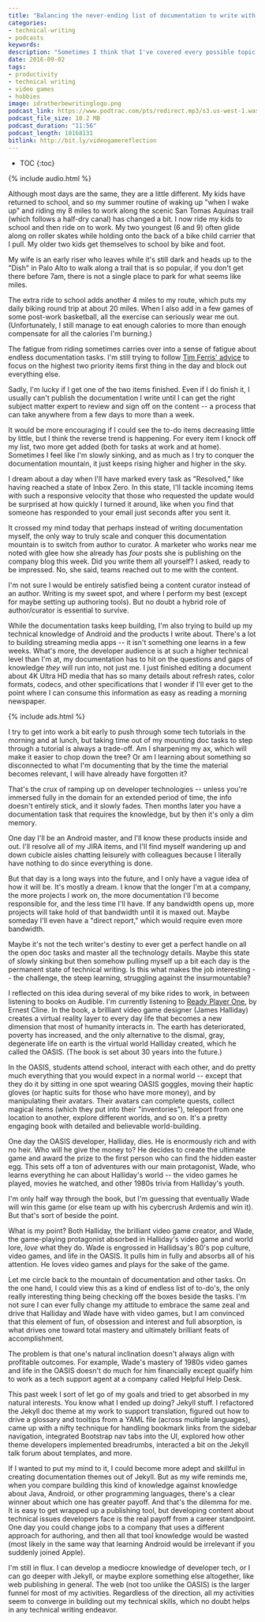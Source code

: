 ```yaml
---
title: "Balancing the never-ending list of documentation to write with your natural interests and passions"
categories:
- technical-writing
- podcasts
keywords:
description: "Sometimes I think that I've covered every possible topic on this blog that is possible to write about, and my muse becomes silent for a while. But then I remember the purpose of the blog -- to be a web-based log, or journal -- and I realize that the only reason I wouldn't have anything to write about is if I stopped having experiences, stopped reflecting on those experiences, and ultimately became a zombie. That zombie state is the death of any career. "
date: 2016-09-02
tags:
- productivity
- technical writing
- video games
- hobbies
image: idratherbewritinglogo.png
podcast_link: https://www.podtrac.com/pts/redirect.mp3/s3.us-west-1.wasabisys.com/idbwmedia.com/podcasts/videogamereflection.mp3
podcast_file_size: 10.2 MB
podcast_duration: "11:56"
podcast_length: 10168131
bitlink: http://bit.ly/videogamereflection
---
```


* TOC
{:toc}

{% include audio.html %}

Although most days are the same, they are a little different. My kids have returned to school, and so my summer routine of waking up "when I wake up" and riding my 8 miles to work along the scenic San Tomas Aquinas trail (which follows a half-dry canal) has changed a bit. I now ride my kids to school and then ride on to work. My two youngest (6 and 9) often glide along on roller skates while holding onto the back of a bike child carrier that I pull. My older two kids get themselves to school by bike and foot.

My wife is an early riser who leaves while it's still dark and heads up to the "Dish" in Palo Alto to walk along a trail that is so popular, if you don't get there before  7am, there is not a single place to park for what seems like miles.

The extra ride to school adds another 4 miles to my route, which puts my daily biking round trip at about 20 miles. When I also add in a few games of some post-work basketball, all the exercise can seriously wear me out. (Unfortunately, I still manage to eat enough calories to more than enough compensate for all the calories I'm burning.)

The fatigue from riding sometimes carries over into a sense of fatigue about endless documentation tasks. I'm still trying to follow [Tim Ferris' advice](/2016/07/20/apply-80-20-rule-to-project-management-tech-comm/) to focus on the highest two priority items first thing in the day and block out everything else.

Sadly, I'm lucky if I get one of the two items finished. Even if I do finish it, I usually can't publish the documentation I write until I can get the right subject matter expert to review and sign off on the content -- a process that can take anywhere from a few days to more than a week.

It would be more encouraging if I could see the to-do items decreasing little by little, but I think the reverse trend is happening. For every item I knock off my list, two more get added (both for tasks at work and at home). Sometimes I feel like I'm slowly sinking, and as much as I try to conquer the documentation mountain, it just keeps rising higher and higher in the sky.

I dream about a day when I'll have marked every task as "Resolved," like having reached a state of Inbox Zero. In this state, I'll tackle incoming items with such a responsive velocity that those who requested the update would be surprised at how quickly I turned it around, like when you find that someone has responded to your email just seconds after you sent it.

It crossed my mind today that perhaps instead of writing documentation myself, the only way to truly scale and conquer this documentation mountain is to switch from author to curator. A marketer who works near me noted with glee how she already has *four* posts she is publishing on the company blog this week. Did you write them all yourself? I asked, ready to be impressed. No, she said, teams reached out to me with the content.

I'm not sure I would be entirely satisfied being a content curator instead of an author. Writing is my sweet spot, and where I perform my best (except for maybe setting up authoring tools). But no doubt a hybrid role of author/curator is essential to survive.

While the documentation tasks keep building, I'm also trying to build up my technical knowledge of Android and the products I write about. There's a lot to building streaming media apps -- it isn't something one learns in a few weeks. What's more, the developer audience is at such a higher technical level than I'm at, my documentation has to hit on the questions and gaps of knowledge *they* will run into, not just me. I just finished editing a document about 4K Ultra HD media that has so many details about refresh rates, color formats, codecs, and other specifications that I wonder if I'll ever get to the point where I can consume this information as easy as reading a morning newspaper.

{% include ads.html %}

I try to get into work a bit early to push through some tech tutorials in the morning and at lunch, but taking time out of my mounting doc tasks to step through a tutorial is always a trade-off. Am I sharpening my ax, which will make it easier to chop down the tree? Or am I learning about something so disconnected to what I'm documenting that by the time the material becomes relevant, I will have already have forgotten it?

That's the crux of ramping up on developer technologies -- unless you're immersed fully in the domain for an extended period of time, the info doesn't entirely stick, and it slowly fades. Then months later you have a documentation task that requires the knowledge, but by then it's only a dim memory.

One day I'll be an Android master, and I'll know these products inside and out. I'll resolve all of my JIRA items, and I'll find myself wandering up and down cubicle aisles chatting leisurely with colleagues because I literally have nothing to do since everything is done.

But that day is a long ways into the future, and I only have a vague idea of how it will be. It's mostly a dream. I know that the longer I'm at a company, the more projects I work on, the more documentation I'll become responsible for, and the less time I'll have. If any bandwidth opens up, more projects will take hold of that bandwidth until it is maxed out. Maybe someday I'll  even have a "direct report," which would require even more bandwidth.

Maybe it's not the tech writer's destiny to ever get a perfect handle on all the open doc tasks and master all the technology details. Maybe this state of slowly sinking but then somehow pulling myself up a bit each day is the permanent state of technical writing. Is this what makes the job interesting -- the challenge, the steep learning, struggling against the insurmountable?

I reflected on this idea during several of my bike rides to work, in between listening to books on Audible. I'm currently listening to [Ready Player One](http://www.audible.com/pd/Sci-Fi-Fantasy/Ready-Player-One-Audiobook/B005FRGT44), by Ernest Cline. In the book, a brilliant video game designer (James Halliday) creates a virtual reality layer to every day life that becomes a new dimension that most of humanity interacts in. The earth has deteriorated, poverty has increased, and the only alternative to the dismal, gray, degenerate life on earth is the virtual world Halliday created, which he called the OASIS. (The book is set about 30 years into the future.)

In the OASIS, students attend school, interact with each other, and do pretty much everything that you would expect in a normal world -- except that they do it by sitting in one spot wearing OASIS goggles, moving their haptic gloves (or haptic suits for those who have more money), and by manipulating their avatars. Their avatars can complete quests, collect magical items (which they put into their "inventories"), teleport from one location to another, explore different worlds, and so on. It's a pretty engaging book with detailed and believable world-building.

One day the OASIS developer, Halliday, dies. He is enormously rich and with no heir. Who will he give the money to? He decides to create the ultimate game and award the prize to the first person who can find the hidden easter egg. This sets off a ton of adventures with our main protagonist, Wade, who learns everything he can about Halliday's world -- the video games he played, movies he watched, and other 1980s trivia from Halliday's youth.

I'm only half way through the book, but I'm guessing that eventually Wade will win this game (or else team up with his cybercrush Ardemis and win it). But that's sort of beside the point.

What is my point? Both Halliday, the brilliant video game creator, and Wade, the game-playing protagonist absorbed in Halliday's video game and world lore, *love* what they do. Wade is engrossed in Hallidsay's 80's pop culture, video games, and life in the OASIS. It pulls him in fully and absorbs all of his attention. He loves video games and plays for the sake of the game.

Let me circle back to the mountain of documentation and other tasks. On the one hand, I could view this as a kind of endless list of to-do's, the only really interesting thing being checking off the boxes beside the tasks. I'm not sure I can ever fully change my attitude to embrace the same zeal and drive that Halliday and Wade have with video games, but I am convinced that this element of fun, of obsession and interest and full absorption, is what drives one toward total mastery and ultimately brilliant feats of accomplishment.

The problem is that one's natural inclination doesn't always align with profitable outcomes. For example, Wade's mastery of 1980s video games and life in the OASIS doesn't do much for him financially except qualify him to work as a tech support agent at a company called Helpful Help Desk.

This past week I sort of let go of my goals and tried to get absorbed in my natural interests. You know what I ended up doing? Jekyll stuff. I refactored the Jekyll doc theme at my work to support translation, figured out how to drive a glossary and tooltips from a YAML file (across multiple languages), came up with a nifty technique for handling bookmark links from the sidebar navigation, integrated Bootstrap nav tabs into the UI, explored how other theme developers implemented breadrumbs, interacted a bit on the Jekyll talk forum about templates, and more.

If I wanted to put my mind to it, I could become more adept and skillful in creating documentation themes out of Jekyll. But as my wife reminds me, when you compare building this kind of knowledge against knowledge about Java, Android, or other programming languages, there's a clear winner about which one has greater payoff. And that's the dilemma for me. It is easy to get wrapped up a publishing tool, but developing content about technical issues developers face is the real payoff from a career standpoint. One day you could change jobs to a company that uses a different approach for authoring, and then all that tool knowledge would be wasted (most likely in the same way that learning Android would be irrelevant if you suddenly joined Apple).

I'm still in flux. I can develop a mediocre knowledge of developer tech, or I can go deeper with Jekyll, or maybe explore something else altogether, like web publishing in general. The web (not too unlike the OASIS) is the larger funnel for most of my activities. Regardless of the direction, all my activities seem to converge in building out my technical skills, which no doubt helps in any technical writing endeavor.
